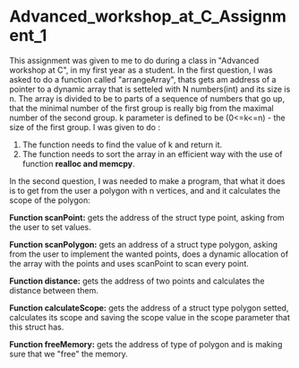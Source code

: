 # Advanced_workshop_at_C_Assignment_1
This assignment was given to me to do during a class in "Advanced workshop at C", in my first year as a student.
In the first question, I was asked to do a function called "arrangeArray", thats gets am address of a pointer to a dynamic array that is setteled with N numbers(int) and its size is n. The array is divided to be to parts of a sequence of numbers that go up, that the minimal number of the first group is really big from the maximal number of the second group. k parameter is defined to be (0<=k<=n) - the size of the first group. I was given to do :
1. The function needs to find the value of k and return it.
2. The function needs to sort the array in an efficient way with the use of function **realloc and memcpy**.

In the second question, I was needed to make a program, that what it does is to get from the user a polygon with n vertices, and and it calculates the scope of the polygon:

**Function scanPoint:** gets the address of the struct type point, asking from the user to set values.

**Function scanPolygon:** gets an address of a struct type polygon, asking from the user to implement the wanted points, does a dynamic allocation of the array with the points and uses scanPoint to scan every point.

**Function distance:** gets the address of two points and calculates the distance between them.

**Function calculateScope:** gets the address of a struct type polygon setted, calculates its scope and saving the scope value in the scope parameter that this struct has.

**Function freeMemory:** gets the address of type of polygon and is making sure that we "free" the memory.

